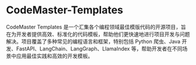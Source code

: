 # CodeMaster-Templates
CodeMaster Templates 是一个汇集各个编程领域最佳模版代码的开源项目，旨在为开发者提供高效、标准化的代码模板，帮助他们更快速地进行项目开发与问题解决。项目覆盖了多种常见的编程语言和框架，特别包括 Python 爬虫、Java 开发、FastAPI、LangChain、LangGraph、LlamaIndex 等，帮助开发者在不同场景中应用最佳实践和高效的开发模板。
